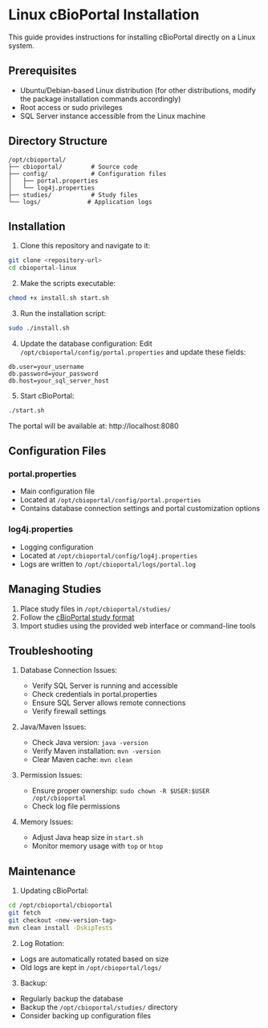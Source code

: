 # Linux cBioPortal Installation

This guide provides instructions for installing cBioPortal directly on a Linux system.

## Prerequisites

- Ubuntu/Debian-based Linux distribution (for other distributions, modify the package installation commands accordingly)
- Root access or sudo privileges
- SQL Server instance accessible from the Linux machine

## Directory Structure

```
/opt/cbioportal/
├── cbioportal/        # Source code
├── config/            # Configuration files
│   ├── portal.properties
│   └── log4j.properties
├── studies/           # Study files
└── logs/             # Application logs
```

## Installation

1. Clone this repository and navigate to it:
```bash
git clone <repository-url>
cd cbioportal-linux
```

2. Make the scripts executable:
```bash
chmod +x install.sh start.sh
```

3. Run the installation script:
```bash
sudo ./install.sh
```

4. Update the database configuration:
Edit `/opt/cbioportal/config/portal.properties` and update these fields:
```properties
db.user=your_username
db.password=your_password
db.host=your_sql_server_host
```

5. Start cBioPortal:
```bash
./start.sh
```

The portal will be available at: http://localhost:8080

## Configuration Files

### portal.properties
- Main configuration file
- Located at `/opt/cbioportal/config/portal.properties`
- Contains database connection settings and portal customization options

### log4j.properties
- Logging configuration
- Located at `/opt/cbioportal/config/log4j.properties`
- Logs are written to `/opt/cbioportal/logs/portal.log`

## Managing Studies

1. Place study files in `/opt/cbioportal/studies/`
2. Follow the [cBioPortal study format](https://docs.cbioportal.org/file-formats/)
3. Import studies using the provided web interface or command-line tools

## Troubleshooting

1. Database Connection Issues:
   - Verify SQL Server is running and accessible
   - Check credentials in portal.properties
   - Ensure SQL Server allows remote connections
   - Verify firewall settings

2. Java/Maven Issues:
   - Check Java version: `java -version`
   - Verify Maven installation: `mvn -version`
   - Clear Maven cache: `mvn clean`

3. Permission Issues:
   - Ensure proper ownership: `sudo chown -R $USER:$USER /opt/cbioportal`
   - Check log file permissions

4. Memory Issues:
   - Adjust Java heap size in `start.sh`
   - Monitor memory usage with `top` or `htop`

## Maintenance

1. Updating cBioPortal:
```bash
cd /opt/cbioportal/cbioportal
git fetch
git checkout <new-version-tag>
mvn clean install -DskipTests
```

2. Log Rotation:
- Logs are automatically rotated based on size
- Old logs are kept in `/opt/cbioportal/logs/`

3. Backup:
- Regularly backup the database
- Backup the `/opt/cbioportal/studies/` directory
- Consider backing up configuration files
